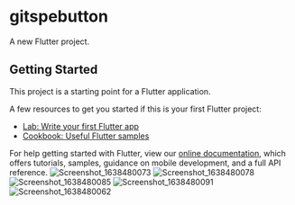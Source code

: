 # gitspebutton

A new Flutter project.

## Getting Started

This project is a starting point for a Flutter application.

A few resources to get you started if this is your first Flutter project:

- [Lab: Write your first Flutter app](https://flutter.dev/docs/get-started/codelab)
- [Cookbook: Useful Flutter samples](https://flutter.dev/docs/cookbook)

For help getting started with Flutter, view our
[online documentation](https://flutter.dev/docs), which offers tutorials,
samples, guidance on mobile development, and a full API reference.
![Screenshot_1638480073](https://user-images.githubusercontent.com/89084405/144505089-0421198c-b804-4148-a2c5-ff2726959f61.png)
![Screenshot_1638480078](https://user-images.githubusercontent.com/89084405/144505093-47e4534b-ee37-4a8f-8cc4-919f4f3ef873.png)
![Screenshot_1638480085](https://user-images.githubusercontent.com/89084405/144505096-92bd37ef-1ed1-4509-a2b0-f467310ddb4a.png)
![Screenshot_1638480091](https://user-images.githubusercontent.com/89084405/144505099-60e65188-5159-4b68-9a2e-fa01bef1e1b9.png)
![Screenshot_1638480062](https://user-images.githubusercontent.com/89084405/144505101-937ed8fb-f3df-4468-ae44-2aff05f9a9ed.png)


